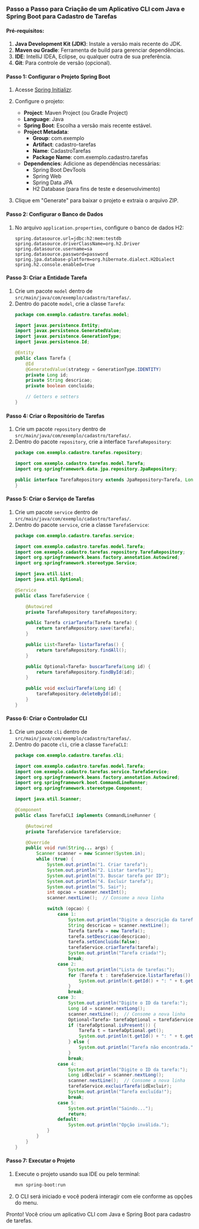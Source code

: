### Passo a Passo para Criação de um Aplicativo CLI com Java e Spring Boot para Cadastro de Tarefas

#### Pré-requisitos:

1. **Java Development Kit (JDK)**: Instale a versão mais recente do JDK.
2. **Maven ou Gradle**: Ferramenta de build para gerenciar dependências.
3. **IDE**: IntelliJ IDEA, Eclipse, ou qualquer outra de sua preferência.
4. **Git**: Para controle de versão (opcional).

#### Passo 1: Configurar o Projeto Spring Boot

1. Acesse [Spring Initializr](https://start.spring.io/).
2. Configure o projeto:
    - **Project**: Maven Project (ou Gradle Project)
    - **Language**: Java
    - **Spring Boot**: Escolha a versão mais recente estável.
    - **Project Metadata**:
        - **Group**: com.exemplo
        - **Artifact**: cadastro-tarefas
        - **Name**: CadastroTarefas
        - **Package Name**: com.exemplo.cadastro.tarefas
    - **Dependencies**: Adicione as dependências necessárias:
        - Spring Boot DevTools
        - Spring Web
        - Spring Data JPA
        - H2 Database (para fins de teste e desenvolvimento)

3. Clique em "Generate" para baixar o projeto e extraia o arquivo ZIP.

#### Passo 2: Configurar o Banco de Dados

1. No arquivo `application.properties`, configure o banco de dados H2:
    ```properties
    spring.datasource.url=jdbc:h2:mem:testdb
    spring.datasource.driverClassName=org.h2.Driver
    spring.datasource.username=sa
    spring.datasource.password=password
    spring.jpa.database-platform=org.hibernate.dialect.H2Dialect
    spring.h2.console.enabled=true
    ```

#### Passo 3: Criar a Entidade Tarefa

1. Crie um pacote `model` dentro de `src/main/java/com/exemplo/cadastro/tarefas/`.
2. Dentro do pacote `model`, crie a classe `Tarefa`:
    ```java
    package com.exemplo.cadastro.tarefas.model;

    import javax.persistence.Entity;
    import javax.persistence.GeneratedValue;
    import javax.persistence.GenerationType;
    import javax.persistence.Id;

    @Entity
    public class Tarefa {
        @Id
        @GeneratedValue(strategy = GenerationType.IDENTITY)
        private Long id;
        private String descricao;
        private boolean concluida;

        // Getters e setters
    }
    ```

#### Passo 4: Criar o Repositório de Tarefas

1. Crie um pacote `repository` dentro de `src/main/java/com/exemplo/cadastro/tarefas/`.
2. Dentro do pacote `repository`, crie a interface `TarefaRepository`:
    ```java
    package com.exemplo.cadastro.tarefas.repository;

    import com.exemplo.cadastro.tarefas.model.Tarefa;
    import org.springframework.data.jpa.repository.JpaRepository;

    public interface TarefaRepository extends JpaRepository<Tarefa, Long> {
    }
    ```

#### Passo 5: Criar o Serviço de Tarefas

1. Crie um pacote `service` dentro de `src/main/java/com/exemplo/cadastro/tarefas/`.
2. Dentro do pacote `service`, crie a classe `TarefaService`:
    ```java
    package com.exemplo.cadastro.tarefas.service;

    import com.exemplo.cadastro.tarefas.model.Tarefa;
    import com.exemplo.cadastro.tarefas.repository.TarefaRepository;
    import org.springframework.beans.factory.annotation.Autowired;
    import org.springframework.stereotype.Service;

    import java.util.List;
    import java.util.Optional;

    @Service
    public class TarefaService {

        @Autowired
        private TarefaRepository tarefaRepository;

        public Tarefa criarTarefa(Tarefa tarefa) {
            return tarefaRepository.save(tarefa);
        }

        public List<Tarefa> listarTarefas() {
            return tarefaRepository.findAll();
        }

        public Optional<Tarefa> buscarTarefa(Long id) {
            return tarefaRepository.findById(id);
        }

        public void excluirTarefa(Long id) {
            tarefaRepository.deleteById(id);
        }
    }
    ```

#### Passo 6: Criar o Controlador CLI

1. Crie um pacote `cli` dentro de `src/main/java/com/exemplo/cadastro/tarefas/`.
2. Dentro do pacote `cli`, crie a classe `TarefaCLI`:
    ```java
    package com.exemplo.cadastro.tarefas.cli;

    import com.exemplo.cadastro.tarefas.model.Tarefa;
    import com.exemplo.cadastro.tarefas.service.TarefaService;
    import org.springframework.beans.factory.annotation.Autowired;
    import org.springframework.boot.CommandLineRunner;
    import org.springframework.stereotype.Component;

    import java.util.Scanner;

    @Component
    public class TarefaCLI implements CommandLineRunner {

        @Autowired
        private TarefaService tarefaService;

        @Override
        public void run(String... args) {
            Scanner scanner = new Scanner(System.in);
            while (true) {
                System.out.println("1. Criar tarefa");
                System.out.println("2. Listar tarefas");
                System.out.println("3. Buscar tarefa por ID");
                System.out.println("4. Excluir tarefa");
                System.out.println("5. Sair");
                int opcao = scanner.nextInt();
                scanner.nextLine();  // Consome a nova linha

                switch (opcao) {
                    case 1:
                        System.out.println("Digite a descrição da tarefa:");
                        String descricao = scanner.nextLine();
                        Tarefa tarefa = new Tarefa();
                        tarefa.setDescricao(descricao);
                        tarefa.setConcluida(false);
                        tarefaService.criarTarefa(tarefa);
                        System.out.println("Tarefa criada!");
                        break;
                    case 2:
                        System.out.println("Lista de tarefas:");
                        for (Tarefa t : tarefaService.listarTarefas()) {
                            System.out.println(t.getId() + ": " + t.getDescricao() + " - " + (t.isConcluida() ? "Concluída" : "Pendente"));
                        }
                        break;
                    case 3:
                        System.out.println("Digite o ID da tarefa:");
                        Long id = scanner.nextLong();
                        scanner.nextLine();  // Consome a nova linha
                        Optional<Tarefa> tarefaOptional = tarefaService.buscarTarefa(id);
                        if (tarefaOptional.isPresent()) {
                            Tarefa t = tarefaOptional.get();
                            System.out.println(t.getId() + ": " + t.getDescricao() + " - " + (t.isConcluida() ? "Concluída" : "Pendente"));
                        } else {
                            System.out.println("Tarefa não encontrada.");
                        }
                        break;
                    case 4:
                        System.out.println("Digite o ID da tarefa:");
                        Long idExcluir = scanner.nextLong();
                        scanner.nextLine();  // Consome a nova linha
                        tarefaService.excluirTarefa(idExcluir);
                        System.out.println("Tarefa excluída!");
                        break;
                    case 5:
                        System.out.println("Saindo...");
                        return;
                    default:
                        System.out.println("Opção inválida.");
                }
            }
        }
    }
    ```

#### Passo 7: Executar o Projeto

1. Execute o projeto usando sua IDE ou pelo terminal:
    ```sh
    mvn spring-boot:run
    ```
2. O CLI será iniciado e você poderá interagir com ele conforme as opções do menu.

Pronto! Você criou um aplicativo CLI com Java e Spring Boot para cadastro de tarefas.